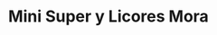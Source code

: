 ---
title: "Mini Super y Licores Mora"
url: /desamparados/mini-super-y-licores-mora/
shop: comodidad
---